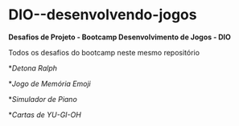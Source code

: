 # DIO--desenvolvendo-jogos
**Desafios de Projeto - Bootcamp Desenvolvimento de Jogos - DIO**

Todos os desafios do bootcamp neste mesmo repositório

**Detona Ralph*

**Jogo de Memória Emoji*

**Simulador de Piano*

**Cartas de YU-GI-OH*
